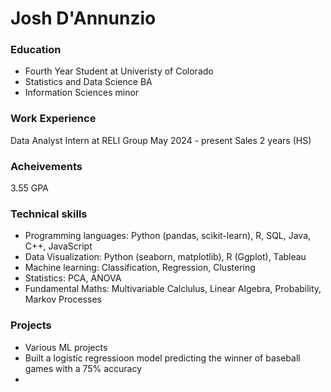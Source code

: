 # Josh D'Annunzio

### Education
- Fourth Year Student at Univeristy of Colorado
- Statistics and Data Science BA
- Information Sciences minor

### Work Experience 
Data Analyst Intern at RELI Group May 2024 - present
Sales 2 years (HS)

### Acheivements
3.55 GPA

### Technical skills
- Programming languages: Python (pandas, scikit-learn), R, SQL, Java, C++, JavaScript
- Data Visualization: Python (seaborn, matplotlib), R (Ggplot), Tableau
- Machine learning: Classification, Regression, Clustering
- Statistics: PCA, ANOVA
- Fundamental Maths: Multivariable Calclulus, Linear Algebra, Probability, Markov Processes

### Projects
- Various ML projects
- Built a logistic regressioon model predicting the winner of baseball games with a 75% accuracy
- 
